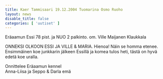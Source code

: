 ```yaml
---
title: Kaer Tammisaari 19.12.2004 Tuomarina Osmo Ruoho
layout: news
disable_title: false
categories: [ 'uutiset' ]
---
```


Eräaamun Essi 78 pist. ja NUO 2 palkinto. om. Ville Maijanen Klaukkala

ONNEKSI OLKOON ESSI JA VILLE & MARIA. Hienoa! Näin se homma etenee. Ensimmäinen koe junkkarin jälkeen Essillä ja komea tulos heti, tästä on hyvä edetä koe uralla.

Onnittelee Eräaamun kennel  
Anna-Liisa ja Seppo & Darla emä